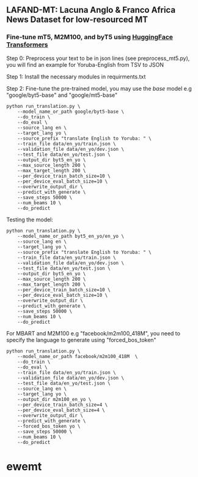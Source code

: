 ## LAFAND-MT: Lacuna Anglo &amp; Franco Africa News Dataset for low-resourced MT

### Fine-tune mT5, M2M100, and byT5 using [HuggingFace Transformers](https://github.com/huggingface/transformers/tree/master/examples/pytorch/translation)

Step 0: Preprocess your text to be in json lines (see preprocess_mt5.py), you will find an example for Yoruba-English from TSV to JSON

Step 1: Install the necessary modules in requirments.txt

Step 2: Fine-tune the pre-trained model, you may use the *base* model e.g "google/byt5-base" and "google/mt5-base"

```
python run_translation.py \
    --model_name_or_path google/byt5-base \
    --do_train \
    --do_eval \
    --source_lang en \
    --target_lang yo \
    --source_prefix "translate English to Yoruba: " \
    --train_file data/en_yo/train.json \
    --validation_file data/en_yo/dev.json \
    --test_file data/en_yo/test.json \
    --output_dir byt5_en_yo \
    --max_source_length 200 \
    --max_target_length 200 \
    --per_device_train_batch_size=10 \
    --per_device_eval_batch_size=10 \
    --overwrite_output_dir \
    --predict_with_generate \
    --save_steps 50000 \
    --num_beams 10 \
    --do_predict
```

Testing the model:

```
python run_translation.py \
    --model_name_or_path byt5_en_yo/en_yo \
    --source_lang en \
    --target_lang yo \
    --source_prefix "translate English to Yoruba: " \
    --train_file data/en_yo/train.json \
    --validation_file data/en_yo/dev.json \
    --test_file data/en_yo/test.json \
    --output_dir byt5_en_yo \
    --max_source_length 200 \
    --max_target_length 200 \
    --per_device_train_batch_size=10 \
    --per_device_eval_batch_size=10 \
    --overwrite_output_dir \
    --predict_with_generate \
    --save_steps 50000 \
    --num_beams 10 \
    --do_predict
```

For MBART and M2M100 e.g "facebook/m2m100_418M", you need to specify the language to generate using "forced_bos_token"

```
python run_translation.py \
    --model_name_or_path facebook/m2m100_418M  \
    --do_train \
    --do_eval \
    --train_file data/en_yo/train.json \
    --validation_file data/en_yo/dev.json \
    --test_file data/en_yo/test.json \
    --source_lang en \
    --target_lang yo \
    --output_dir m2m100_en_yo \
    --per_device_train_batch_size=4 \
    --per_device_eval_batch_size=4 \
    --overwrite_output_dir \
    --predict_with_generate \
    --forced_bos_token yo \
    --save_steps 50000 \
    --num_beams 10 \
    --do_predict
```
# ewemt
